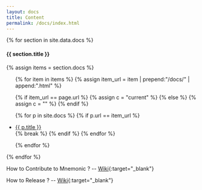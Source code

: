 ```yaml
---
layout: docs
title: Content
permalink: /docs/index.html
---
```



{% for section in site.data.docs %}
<h4>{{ section.title }}</h4>

{% assign items = section.docs %}

<ul>
{% for item in items %}
  {% assign item_url = item | prepend:"/docs/" | append:".html" %}

  {% if item_url == page.url %}
    {% assign c = "current" %}
  {% else %}
    {% assign c = "" %}
  {% endif %}

  {% for p in site.docs %}
    {% if p.url == item_url %}
      <li class="{{ c }}"><a href="{{ site.url }}{{ p.url }}">{{ p.title }}</a></li>
      {% break %}
    {% endif %}
  {% endfor %}

{% endfor %}
</ul>

{% endfor %}

How to Contribute to Mnemonic ? -- [Wiki](https://cwiki.apache.org/confluence/display/MNEMONIC/How+to+Contribute+to+Mnemonic){:target="_blank"}


How to Release ? -- [Wiki](https://cwiki.apache.org/confluence/display/MNEMONIC/How+to+Release){:target="_blank"}


